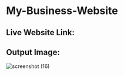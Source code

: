# My-Business-Website

## Live Website Link:




## Output Image:
![screenshot (16)](https://github.com/rohanmr/My-Business-Website/assets/122428641/2e38d568-b8f6-42bd-b189-2b851f04d54c)

